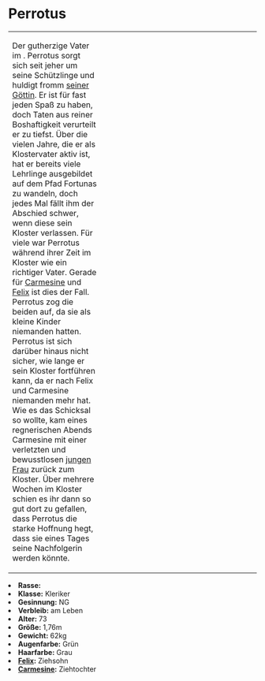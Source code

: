 # Perrotus

<primary-label ref="npc"/>

<secondary-label ref="faergria"/>

<secondary-label ref="hal"/>

<secondary-label ref="fortuna"/>

<table>
<tr><td>
<p>
Der gutherzige Vater im <a href="Kloster-Schicksalsweg.md"></a>. Perrotus sorgt sich seit
jeher um seine Schützlinge und huldigt fromm <a href="Fortuna.md">seiner Göttin</a>. Er ist für fast jeden Spaß zu
haben, doch Taten aus reiner Boshaftigkeit verurteilt er zu tiefst. Über die vielen Jahre, die er als Klostervater
aktiv ist, hat er bereits viele Lehrlinge ausgebildet auf dem Pfad Fortunas zu wandeln, doch jedes Mal fällt ihm der
Abschied schwer, wenn diese sein Kloster verlassen. Für viele war Perrotus während ihrer Zeit im Kloster wie ein
richtiger Vater. Gerade für <a href="Carmesine.md">Carmesine</a> und <a href="Felix.md">Felix</a> ist dies der Fall.
Perrotus zog die beiden auf, da sie als kleine Kinder niemanden hatten. Perrotus ist sich darüber hinaus nicht sicher,
wie lange er sein Kloster fortführen kann, da er nach Felix und Carmesine niemanden mehr hat. Wie es das Schicksal so
wollte, kam eines regnerischen Abends Carmesine mit einer verletzten und bewusstlosen <a href="Zetta.md">jungen Frau</a>
zurück zum Kloster. Über mehrere Wochen im Kloster schien es ihr dann so gut dort zu gefallen, dass Perrotus die starke
Hoffnung hegt, dass sie eines Tages seine Nachfolgerin werden könnte.
</p>

</td><td width="300">
<!-- Edit here -->
<img src="perrotus.png" alt="" />
</td></tr>
</table>

<procedure title="Allgemeine Informationen">
<list columns="2">
<li><b>Rasse:</b> <a href="Folks.md" anchor="menschen"></a></li>
<li><b>Klasse:</b> Kleriker</li>
<li><b>Gesinnung:</b> NG</li>
<li><b>Verbleib:</b> am Leben</li>
</list>
</procedure>

<procedure title="Aussehen">
<list columns="3">
<li><b>Alter:</b> 73</li>
<li><b>Größe:</b> 1,76m</li>
<li><b>Gewicht:</b> 62kg</li>
<li><b>Augenfarbe:</b> Grün</li>
<li><b>Haarfarbe:</b> Grau</li>
</list>
</procedure>

<procedure title="Beziehungen">
<list columns="2">
<li><b><a href="Felix.md">Felix</a>:</b> Ziehsohn</li>
<li><b><a href="Carmesine.md">Carmesine</a>:</b> Ziehtochter</li>
</list>
</procedure>

<!--
## Notizen

- **Ziele:** 
- **Geheimnisse:** 
-->